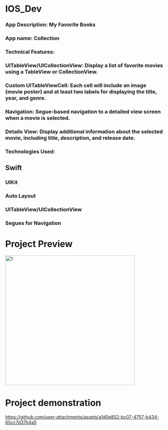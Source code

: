 # IOS_Dev
### App Description: My Favorite Books
### App name: Collection
### Technical Features:
### UITableView/UICollectionView: Display a list of favorite movies using a TableView or CollectionView.
### Custom UITableViewCell: Each cell will include an image (movie poster) and at least two labels for displaying the title, year, and genre.
### Navigation: Segue-based navigation to a detailed view screen when a movie is selected.
### Details View: Display additional information about the selected movie, including title, description, and release date.
### Technologies Used:
## Swift
### UIKit
### Auto Layout
### UITableView/UICollectionView
### Segues for Navigation
# Project Preview
<img width="410" alt="1" src="https://github.com/user-attachments/assets/103d40d6-0b00-4eed-b7a9-750714ef68b4">


# Project demonstration


https://github.com/user-attachments/assets/a1d0e852-bc07-4757-b434-65cc7d37b4a5

